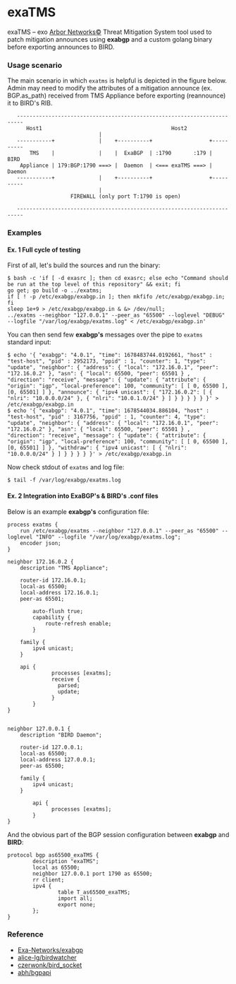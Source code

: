 # exaTMS

exaTMS – exo [Arbor Networks©](https://www.netscout.com/product/arbor-threat-mitigation-system) Threat Mitigation System tool used to patch mitigation announces using **exabgp** and a custom golang binary before exporting announces to BIRD.

### Usage scenario
The main scenario in which `exatms` is helpful is depicted in the figure below. Admin may need to modify the attributes of a mitigation announce (ex. BGP.as_path) received from TMS Appliance before exporting (reannounce) it to BIRD's RIB.
```text
   ------------------------------------------------------------------------
      Host1                                         Host2                 
                             |                                            
   -----------+              |    +----------+                  +----------
       TMS    |              |    |  ExaBGP  | :1790       :179 |   BIRD   
    Appliance | 179:BGP:1790 ===> |  Daemon  | <=== exaTMS ===> |  Daemon  
   -----------+              |    +----------+                  +----------
                             |                                            
                    FIREWALL (only port T:1790 is open)                   
                                                                          
   ------------------------------------------------------------------------
```


### Examples
#### Ex. 1 Full cycle of testing
First of all, let's build the sources and run the binary:
```shell
$ bash -c 'if [ -d exasrc ]; then cd exasrc; else echo "Command should be run at the top level of this repository" && exit; fi 
go get; go build -o ../exatms;
if [ ! -p /etc/exabgp/exabgp.in ]; then mkfifo /etc/exabgp/exabgp.in; fi
sleep 1e+9 > /etc/exabgp/exabgp.in & &> /dev/null;
../exatms --neighbor "127.0.0.1" --peer_as "65500" --loglevel "DEBUG" --logfile "/var/log/exabgp/exatms.log" < /etc/exabgp/exabgp.in'
```
You can then send few **exabgp's** messages over the pipe to `exatms` standard input:
```shell
$ echo '{ "exabgp": "4.0.1", "time": 1678483744.0192661, "host" : "test-host", "pid" : 2952173, "ppid" : 1, "counter": 1, "type": "update", "neighbor": { "address": { "local": "172.16.0.1", "peer": "172.16.0.2" }, "asn": { "local": 65500, "peer": 65501 } , "direction": "receive", "message": { "update": { "attribute": { "origin": "igp", "local-preference": 100, "community": [ [ 0, 65500 ], [0, 65501] ] }, "announce": { "ipv4 unicast": { "172.16.0.2": [ { "nlri": "10.0.0.0/24" }, { "nlri": "10.0.1.0/24" } ] } } } } } }' > /etc/exabgp/exabgp.in
$ echo '{ "exabgp": "4.0.1", "time": 1678544034.886104, "host" : "test-host", "pid" : 3167756, "ppid" : 1, "counter": 4, "type": "update", "neighbor": { "address": { "local": "172.16.0.1", "peer": "172.16.0.2" }, "asn": { "local": 65500, "peer": 65501 } , "direction": "receive", "message": { "update": { "attribute": { "origin": "igp", "local-preference": 100, "community": [ [ 0, 65500 ], [0, 65501] ] }, "withdraw": { "ipv4 unicast": [ { "nlri": "10.0.0.0/24" } ] } } } } }' > /etc/exabgp/exabgp.in
```
Now check stdout of `exatms` and log file:
```shell
$ tail -f /var/log/exabgp/exatms.log
```
#### Ex. 2 Integration into ExaBGP's & BIRD's .conf files 
Below is an example **exabgp's** configuration file:
```shell
process exatms {
    run /etc/exabgp/exatms --neighbor "127.0.0.1" --peer_as "65500" --loglevel "INFO" --logfile "/var/log/exabgp/exatms.log";
    encoder json;
}

neighbor 172.16.0.2 {
	description "TMS Appliance";

	router-id 172.16.0.1;
	local-as 65500;
	local-address 172.16.0.1;
	peer-as 65501;
    
        auto-flush true;
        capability {
            route-refresh enable;
        }

	family {
		ipv4 unicast;
	}

	api {
              processes [exatms];
              receive {
                parsed;
                update;
              }
        }
}


neighbor 127.0.0.1 {
	description "BIRD Daemon";

	router-id 127.0.0.1;
	local-as 65500;
	local-address 127.0.0.1;
	peer-as 65500;

	family {
		ipv4 unicast;
	}

        api {
              processes [exatms];
        }
}
```
And the obvious part of the BGP session configuration between **exabgp** and **BIRD**:
```shell
protocol bgp as65500_exaTMS {
        description "exaTMS";
        local as 65500;
        neighbor 127.0.0.1 port 1790 as 65500;
        rr client;
        ipv4 {
                table T_as65500_exaTMS;
                import all;
                export none;
        };
}
```
### Reference

+ [Exa-Networks/exabgp](https://github.com/Exa-Networks/exabgp)
+ [alice-lg/birdwatcher](https://github.com/alice-lg/birdwatcher)
+ [czerwonk/bird_socket](https://github.com/czerwonk/bird_socket)
+ [abh/bgpapi](https://github.com/abh/bgpapi)